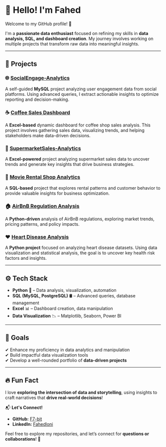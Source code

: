 # 👋 Hello! I'm Fahed  
Welcome to my GitHub profile! 🚀  

I'm a **passionate data enthusiast** focused on refining my skills in **data analysis, SQL, and dashboard creation**. My journey involves working on multiple projects that transform raw data into meaningful insights.  

---

## 📌 Projects  
### 🌐 [SocialEngage-Analytics](https://github.com/F7-bit/SocialMediaEngagement-Analytics)  
A self-guided **MySQL** project analyzing user engagement data from social platforms. Using advanced queries, I extract actionable insights to optimize reporting and decision-making.  

### ☕ [Coffee Sales Dashboard](https://github.com/F7-bit/CoffeeShopSales-Analytics)  
A **Excel-based** dynamic dashboard for coffee shop sales analysis. This project involves gathering sales data, visualizing trends, and helping stakeholders make data-driven decisions.  

### 🛒 [SupermarketSales-Analytics](https://github.com/F7-bit/SupermarketSales-Analytics)  
A **Excel-powered** project analyzing supermarket sales data to uncover trends and generate key insights that drive business strategies.  

### 🎥 [Movie Rental Shop Analytics](https://github.com/F7-bit/MovieRentalShop-AnalyticsProject)  
A **SQL-based** project that explores rental patterns and customer behavior to provide valuable insights for business optimization.  

### 🏠 [AirBnB Regulation Analysis](https://github.com/F7-bit/AirBnB-Regulation-Analysis)  
A **Python-driven** analysis of AirBnB regulations, exploring market trends, pricing patterns, and policy impacts.  

### ❤️ [Heart Disease Analysis](https://github.com/F7-bit/HeartDiseaseRisk-Analysis)
A **Python project** focused on analyzing heart disease datasets. Using data visualization and statistical analysis, the goal is to uncover key health risk factors and insights.

---

## ⚙️ Tech Stack  
- **Python** 🐍 – Data analysis, visualization, automation  
- **SQL (MySQL, PostgreSQL)** 🛢️ – Advanced queries, database management  
- **Excel** 📊 – Dashboard creation, data manipulation  
- **Data Visualization** 📉 – Matplotlib, Seaborn, Power BI  

---

## 🎯 Goals  
✔ Enhance my proficiency in data analytics and manipulation  
✔ Build impactful data visualization tools  
✔ Develop a well-rounded portfolio of **data-driven projects**  

---

## 🔥 Fun Fact  
I love **exploring the intersection of data and storytelling**, using insights to craft narratives that **drive real-world decisions**!  

📬 **Let's Connect!**  
- **GitHub:** [F7-bit](https://github.com/F7-bit)  
- **LinkedIn:** [Fahedloni](https://www.linkedin.com/in/fahedloni/)  

Feel free to explore my repositories, and let’s connect for **questions or collaborations**! 🚀  

